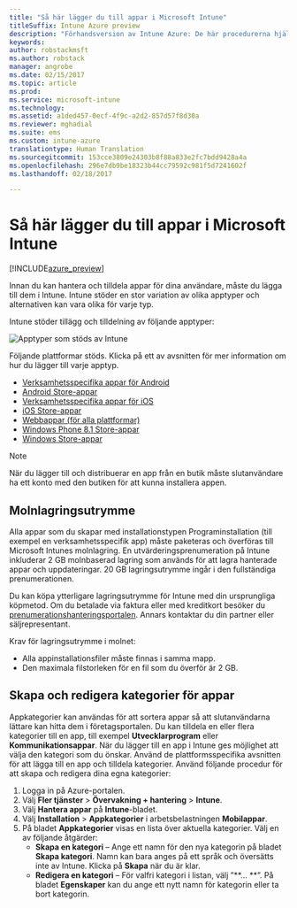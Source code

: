 ```yaml
---
title: "Så här lägger du till appar i Microsoft Intune"
titleSuffix: Intune Azure preview
description: "Förhandsversion av Intune Azure: De här procedurerna hjälper dig att få dina appar till Intune, redo att tilldelas till användare och enheter. "
keywords: 
author: robstackmsft
ms.author: robstack
manager: angrobe
ms.date: 02/15/2017
ms.topic: article
ms.prod: 
ms.service: microsoft-intune
ms.technology: 
ms.assetid: a1ded457-0ecf-4f9c-a2d2-857d57f8d30a
ms.reviewer: mghadial
ms.suite: ems
ms.custom: intune-azure
translationtype: Human Translation
ms.sourcegitcommit: 153cce3809e24303b8f88a833e2fc7bdd9428a4a
ms.openlocfilehash: 296e7db9be18323b44cc79592c981f5d7241602f
ms.lasthandoff: 02/18/2017

---
```


# <a name="how-to-add-an-app-to-microsoft-intune"></a>Så här lägger du till appar i Microsoft Intune

[!INCLUDE[azure_preview](../includes/azure_preview.md)]

Innan du kan hantera och tilldela appar för dina användare, måste du lägga till dem i Intune. Intune stöder en stor variation av olika apptyper och alternativen kan vara olika för varje typ.

Intune stöder tillägg och tilldelning av följande apptyper:

![Apptyper som stöds av Intune](./media/app-types.png)

Följande plattformar stöds. Klicka på ett av avsnitten för mer information om hur du lägger till varje apptyp.

- [Verksamhetsspecifika appar för Android](/intune-azure/manage-apps/android-lob-app)
- [Android Store-appar](/intune-azure/manage-apps/android-store-app)
- [Verksamhetsspecifika appar för iOS](/intune-azure/manage-apps/ios-lob-app)
- [iOS Store-appar](/intune-azure/manage-apps/ios-store-app)
- [Webbappar (för alla plattformar)](/intune-azure/manage-apps/web-app)
- [Windows Phone 8.1 Store-appar](/intune-azure/manage-apps/windows-phone-8-1-store-app)
- [Windows Store-appar](/intune-azure/manage-apps/windows-store-app)

> [!NOTE]
> När du lägger till och distribuerar en app från en butik måste slutanvändare ha ett konto med den butiken för att kunna installera appen.

## <a name="cloud-storage-space"></a>Molnlagringsutrymme
Alla appar som du skapar med installationstypen Programinstallation (till exempel en verksamhetsspecifik app) måste paketeras och överföras till Microsoft Intunes molnlagring. En utvärderingsprenumeration på Intune inkluderar 2 GB molnbaserad lagring som används för att lagra hanterade appar och uppdateringar. 20 GB lagringsutrymme ingår i den fullständiga prenumerationen.

Du kan köpa ytterligare lagringsutrymme för Intune med din ursprungliga köpmetod.  Om du betalade via faktura eller med kreditkort besöker du [prenumerationshanteringsportalen](https://portal.office.com/adminportal/home?switchtomodern=true#/subscriptions).  Annars kontaktar du din partner eller säljrepresentant.

Krav för lagringsutrymme i molnet:

-   Alla appinstallationsfiler måste finnas i samma mapp.
-   Den maximala filstorleken för en fil som du överför är 2 GB.

## <a name="how-to-create-and-edit-categories-for-apps"></a>Skapa och redigera kategorier för appar 

Appkategorier kan användas för att sortera appar så att slutanvändarna lättare kan hitta dem i företagsportalen. Du kan tilldela en eller flera kategorier till en app, till exempel **Utvecklarprogram** eller **Kommunikationsappar**. När du lägger till en app i Intune ges möjlighet att välja den kategori som du önskar. Använd de plattformsspecifika avsnitten för att lägga till en app och tilldela kategorier. Använd följande procedur för att skapa och redigera dina egna kategorier: 

1. Logga in på Azure-portalen. 
2. Välj **Fler tjänster** > **Övervakning + hantering** > **Intune**. 
3. Välj **Hantera appar** på **Intune**-bladet. 
4. Välj **Installation** > **Appkategorier** i arbetsbelastningen **Mobilappar**. 
5. På bladet **Appkategorier** visas en lista över aktuella kategorier. Välj en av följande åtgärder: 
    - **Skapa en kategori** – Ange ett namn för den nya kategorin på bladet **Skapa kategori**. Namn kan bara anges på ett språk och översätts inte av Intune. Klicka på **Skapa** när du är klar.
    - **Redigera en kategori** – För valfri kategori i listan, välj ”**... **”. På bladet **Egenskaper** kan du ange ett nytt namn för kategorin eller ta bort kategorin.




